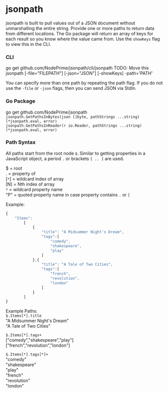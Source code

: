 # jsonpath  
  
jsonpath is built to pull values out of a JSON document without unmarshalling the entire string.  Provide one or more paths to return data from different locations.  The Go package will return an array of keys for each result so you know where the value came from.  Use the `showKeys` flag to view this in the CLI.  
  
### CLI   
go get github.com/NodePrime/jsonpath/cli/jsonpath  TODO: Move this  
jsonpath [-file="FILEPATH"] [-json="JSON"] [-showKeys] -path='PATH' 
  
You can specify more than one path by repeating the path flag.  If you do not use the `-file` or `-json` flags, then you can send JSON via StdIn.  
  
### Go Package  
go get github.com/NodePrime/jsonpath  
`jsonpath.GetPathsInBytes(json []byte, pathStrings ...string) (*jsonpath.eval, error)`  
`jsonpath.GetPathsInReader(r io.Reader, pathStrings ...string) (*jsonpath.eval, error)`  
   
### Path Syntax  
All paths start from the root node `$`.  Similar to getting properties in a JavaScript object, a period `.` or brackets `[ .. ]` are used.  
  
$ = root  
. = property of  
[`*`] = wildcard index of array  
[N] = Nth index of array  
`*` = wildcard property name  
"P" = quoted property name in case property contains `.` or `[`  
  
Example: 
```javascript
{  
	"Items":   
		[  
			{  
				"title": "A Midsummer Night's Dream",  
				"tags":[  
					"comedy",  
					"shakespeare",  
					"play"  
				]  
			},{  
				"title": "A Tale of Two Cities",  
				"tags":[  
					"french",  
					"revolution",  
					"london"  
				]  
			}  
		]  
} 
```
	
Example Paths:   
`$.Items[*].title`    
"A Midsummer Night's Dream"   
"A Tale of Two Cities"   
  
`$.Items[*].tags+`    
["comedy","shakespeare","play"]  
["french","revolution","london"]  
  
`$.Items[*].tags[*]+`  
"comedy"  
"shakespeare"  
"play"  
"french"  
"revolution"  
"london"  
